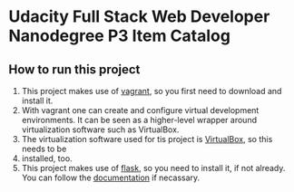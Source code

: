 # Udacity Full Stack Web Developer Nanodegree P3 Item Catalog
## How to run this project
1. This project makes use of [vagrant](https://www.vagrantup.com/), so you first need to download and install it.
2. With vagrant one can create and configure virtual development environments. It can be seen as a higher-level wrapper around virtualization software such as VirtualBox.
3. The virtualization software used for tis project is [VirtualBox](https://www.virtualbox.org/), so this needs to be
4. installed, too.
5. This project makes use of [flask](http://flask.pocoo.org/), so you need to install it, if not already. You can follow   the [documentation](http://flask.pocoo.org/docs/0.10/installation/#installation) if necassary.
